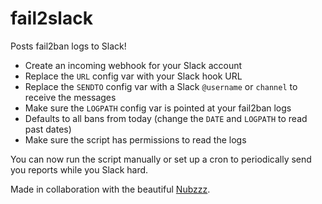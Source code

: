 # fail2slack
Posts fail2ban logs to Slack!

* Create an incoming webhook for your Slack account
* Replace the `URL` config var with your Slack hook URL
* Replace the `SENDTO` config var with a Slack `@username` or `channel` to receive the messages
* Make sure the `LOGPATH` config var is pointed at your fail2ban logs
* Defaults to all bans from today (change the `DATE` and `LOGPATH` to read past dates)
* Make sure the script has permissions to read the logs

You can now run the script manually or set up a cron to periodically send you reports while you Slack hard.

Made in collaboration with the beautiful [Nubzzz](https://github.com/nubzzz).
